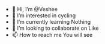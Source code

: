 - 👋 Hi, I’m @Veshee
- 👀 I’m interested in cycling 
- 🌱 I’m currently learning Nothing 
- 💞️ I’m looking to collaborate on Like 
- 📫 How to reach me You will see

<!---
Veshee/Veshee is a ✨ special ✨ repository because its `README.md` (this file) appears on your GitHub profile.
You can click the Preview link to take a look at your changes.
--->
